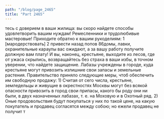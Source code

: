 ```yaml
---
path: "/blog/page_2465"
title: "Part 2465"
---
```


тесь с доверием в ваши жилища: вы скоро найдете способы удовлетворить вашим нуждам! Ремесленники и трудолюбивые мастеровые! Приходите обратно к вашим рукоделиям: 1 [мародерствовать]
2 привести назад попов
86домы, лавки, охранительные караулы вас ожидают, а за вашу работу получите должную вам плату! И вы, наконец, крестьяне, выходите из лесов, где от ужаса скрылись, возвращайтесь без страха в ваши избы, в точном уверении, что найдете защищение. Лабазы учреждены в городе, куда крестьяне могут привозить излишние свои запасы и земельные растения. Правительство приняло следующие меры, чтоб обеспечить им свободную продажу: 1) Считая от сего числа, крестьяне, земледельцы и живущие в окрестностях Москвы могут без всякой опасности привозить в город свои припасы, какого бы роду они ни были, в двух назначенных лабазах, т. е. на Моховую и в Охотный ряд. 2) Оные продовольствия будут покупаться у них по такой цене, на какую покупатель и продавец согласятся между собою; но ежели продавец не получит т
